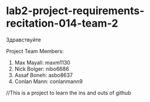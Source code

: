 # lab2-project-requirements-recitation-014-team-2
Здравствуйте

Project Team Members:
1. Max Mayali: maxm1130 <br />
2. Nick Bolger: nibo6686 <br />
3. Assaf Boneh: asbo8637 <br />
4. Conlan Mann: conlanmann9 <br />

//This is a project to learn the ins and outs of github
